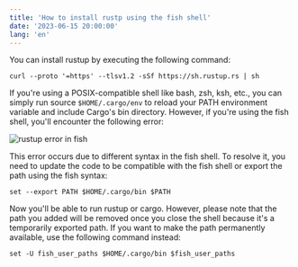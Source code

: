 ```yaml
---
title: 'How to install rustp using the fish shell'
date: '2023-06-15 20:00:00'
lang: 'en'
---
```


You can install rustup by executing the following command:

```shell
curl --proto '=https' --tlsv1.2 -sSf https://sh.rustup.rs | sh
```

If you're using a POSIX-compatible shell like bash, zsh, ksh, etc., you can simply run
source `$HOME/.cargo/env` to reload your PATH environment variable and include Cargo's bin
directory. However, if you're using the fish shell, you'll encounter the following error:

![rustup error in fish](/images/rustup-error-in-fish.png)

This error occurs due to different syntax in the fish shell.
To resolve it, you need to update the code to be compatible with the fish shell
or export the path using the fish syntax:

```shell
set --export PATH $HOME/.cargo/bin $PATH
```

Now you'll be able to run rustup or cargo. However, please note that the path you added
will be removed once you close the shell because it's a temporarily exported path.
If you want to make the path permanently available, use the following command instead:

```shell
set -U fish_user_paths $HOME/.cargo/bin $fish_user_paths
```
